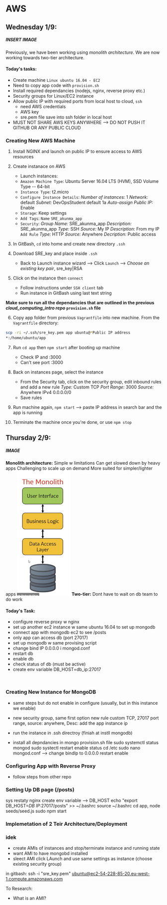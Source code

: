 # AWS
## **Wednesday 1/9**:
##### **INSERT IMAGE**
 Previously, we have been working using *monolith architecture*. We are now working towards two-tier architecture.

#### **Today's tasks**:
- Create machine `Linux ubuntu 16.04 - EC2`
- Need to copy app code with `provision.sh`
- Install required dependancies (nodejs, nginx, reverse proxy etc.)
- Security groups for Linux/EC2 instance
- Allow public IP with required ports
from local host to cloud, `ssh`
    - need AWS credentials
    - AWS key
    - sre.pem file save into ssh folder in local host
- MUST NOT SHARE AWS KEYS ANYWHERE --> DO NOT PUSH IT GITHUB OR ANY PUBLIC CLOUD

### Creating New AWS Machine

1. Install NGINX and launch on public IP to ensure access to AWS resources

2. Create instanace on AWS
    - Launch instances:
    - `Amazon Machine Type`: Ubuntu Server 16.04 LTS (HVM), SSD Volume Type -- 64-bit
    - `Instance Type`: t2.micro
    - `Configure Instance Details`: 
    *Number of instances:* 1
    *Network:* default
    *Subnet:* DevOpsStudent default 1a
    *Auto-assign Public IP:* Enable
    - `Storage`: Keep settings
    - `Add Tags`: `Name` `SRE_akunma_app`
    - `Security`:
    *Group Name:* SRE_akunma_app
    *Description:* SRE_akunma_app
    *Type:* SSH *Source:* My IP *Description:* From my IP
    `Add Rule`
    *Type:* HTTP *Source:* Anywhere *Decription:* Public access 

3. In GitBash, `cd` into home and create new directory `.ssh`

4. Download SRE_key and place inside `.ssh`
    - Back to Launch instance wizard --> Click `Launch` --> *Choose an existing key pair*, sre_key|RSA

5. Click on the instance then `connect`
    - Follow instructions under `SSH client` tab
    - Run instance in GitBash using last text string

**Make sure to run all the dependancies that are outlined in the previous *cloud_computing_intro repo* `provision.sh` file**

6. Copy app folder from previous `Vagrantfile` into new machine.
From the `Vagrantfile` directory:
```bash
scp -ri ~/.ssh/sre_key.pem app ubuntu@*Public IP address
*:/home/ubuntu/app
```
7. Run `cd app` then `npm start` after booting up machine
    - Check IP and :3000
    - Can't see port :3000

8. Back on instances page, select the instance 
    - From the Security tab, click on the security group, edit inbound rules and add a new rule
    *Type:* Custom TCP *Port Range:* 3000 *Source:* Anywhere IPv4 0.0.0.0/0
    - Save rules

9. Run machine again, `npm start` --> paste IP address in search bar and the app is running

10. Terminate the machine once you're done, or use `npm stop`

## **Thursday 2/9:**
##### *IMAGE*


**Monolith architecture:** 
Simple w limitations
Can get slowed down by heavy apps
Challenging to scale up on demand
More suited for simpler/lighter apps
![image](Monolith.png)
**Two-tier:** 
Dont have to wait on db team to do work

#### **Today's Task:**
- configure reverse proxy w nginx
- set up another ec2 instance w same ubuntu 16.04 to set up mongodb
- connect app with mongodb ec2 to see /posts
- only app can access db (port 27017)
- set up mongodb w same provising script
- change bind IP 0.0.0.0 i mongod.conf
- restart db
- enable db
- check status of db (must be active)
- create env variable DB_HOST=db_ip:27017

<br>

### Creating New Instance for MongoDB

- same steps but do not enable in configure (usually, but in this instance we enable)
- new security group, same first option new rule
custom TCP, 27017 port range, source: anywhere, Desc: add the app instance ip

- run the instance in .ssh directroy (finiah at instll mongodb)
- install all depndancies in mongo provision.sh file
sudo systemctl status mongod
sudo systectl restart
enable
status
cd /etc
sudo nano mongod.conf --> change bindIp to 0.0.0.0
restart
enable

### Configuring App with Reverse Proxy

- follow steps from other repo

### Setting Up DB page (/posts)

sys restaty nginx
create env variable --> DB_HOST
echo "export DB_HOST=*DB IP*:27017/posts" >> ~/.bashrc
source ~/.bashrc
cd app, node seeds/seed.js
sudo npm start


### Implemetation of 2 Teir Architecture/Deployment



### idek

- create AMIs of instances and stop/terminate instance and running state
- want AMI to have mongobd installed
- sleect AMI click LAunch and use same settings as instance (choose existing security group)

in gitbash: ssh -i "sre_key.pem" ubuntu@ec2-54-228-85-20.eu-west-1.compute.amazonaws.com


To Research:

- What is an AMI?


